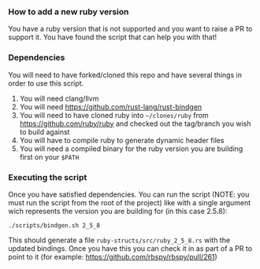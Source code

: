 ### How to add a new ruby version

You have a ruby version that is not supported and you want to raise a PR to support it. You have found the script that can help you with that!

### Dependencies

You will need to have forked/cloned this repo and have several things in order to use this script.

1. You will need clang/llvm
2. You will need https://github.com/rust-lang/rust-bindgen
3. You will need to have cloned ruby into `~/clones/ruby` from https://github.com/ruby/ruby and checked out the tag/branch you wish to build against
4. You will have to compile ruby to generate dynamic header files
5. You will need a compiled binary for the ruby version you are building first on your `$PATH`

### Executing the script

Once you have satisfied dependencies. You can run the script (NOTE: you must run the script from the root of the project) like with a single argument wich represents the version you are building for (in this case 2.5.8): 

```
./scripts/bindgen.sh 2_5_8
```

This should generate a file `ruby-structs/src/ruby_2_5_8.rs` with the updated bindings. Once you have this you can check it in as part of a PR to point to it (for example: https://github.com/rbspy/rbspy/pull/261)

